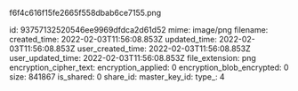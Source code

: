 f6f4c616f15fe2665f558dbab6ce7155.png

id: 93757132520546ee9969dfdca2d61d52
mime: image/png
filename: 
created_time: 2022-02-03T11:56:08.853Z
updated_time: 2022-02-03T11:56:08.853Z
user_created_time: 2022-02-03T11:56:08.853Z
user_updated_time: 2022-02-03T11:56:08.853Z
file_extension: png
encryption_cipher_text: 
encryption_applied: 0
encryption_blob_encrypted: 0
size: 841867
is_shared: 0
share_id: 
master_key_id: 
type_: 4